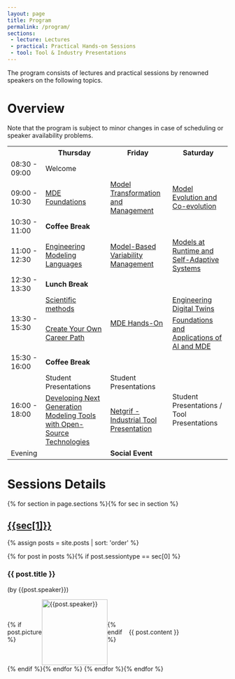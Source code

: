 ```yaml
---
layout: page
title: Program
permalink: /program/
sections:
 - lecture: Lectures
 - practical: Practical Hands-on Sessions
 - tool: Tool & Industry Presentations
---
```


The program consists of lectures and practical sessions by renowned speakers on the following topics.

# Overview
Note that the program is subject to minor changes in case of scheduling or speaker availability problems.

<table class="program">
<tr>
  <th></th>
  <th>Thursday</th>
  <th>Friday</th>
  <th>Saturday</th>
</tr>
<tr>
  <td>08:30 - 09:00</td>
  <td>Welcome</td>
  <td></td>
  <td></td>
</tr>
<tr>
<td>09:00 - 10:30</td>
<td><a href="#MDE-Foundations">MDE Foundations</a></td>
<td><a href="#Model-Transformation">Model Transformation and Management</a></td>
<td><a href="#Model-Evolution">Model Evolution and Co-evolution</a></td>
</tr>
  
<tr>
<td>10:30 - 11:00</td>
<td colspan="3"><b>Coffee Break</b></td>
</tr>
  
<tr>
<td>11:00 - 12:30</td>
<td><a href="#Engineering-Modeling-Languages">Engineering Modeling Languages</a></td>
<td><a href="#Model-Based-Variability-Management">Model-Based Variability Management</a></td>
<td><a href="#Models-At-Runtime">Models at Runtime and Self-Adaptive Systems</a></td>
</tr>
<tr>
<td>12:30 - 13:30</td>
<td colspan="3"><b>Lunch Break</b></td>
</tr>
<tr>
<td rowspan="2">13:30 - 15:30</td>
<td><a href="#Scientific-Methods">Scientific methods</a></td>
<td rowspan="2"><a href="#MDE-Hands-On">MDE Hands-On</a></td>
<td><a href="#Engineering-Digital-Twins">Engineering Digital Twins</a></td>
</tr>
<tr>
<td><a href="#Create-Your-Career-Path">Create Your Own Career Path</a></td>
<td><a href="#Foundations-And-Applications-Of-AI-and-MDE">Foundations and Applications of AI and MDE</a></td>
</tr>
<tr>
<td>15:30 - 16:00</td>
<td colspan="3"><b>Coffee Break</b></td>
</tr>
<tr>
<td rowspan="2">16:00 - 18:00</td>
<td>Student Presentations</td>
<td>Student Presentations</td>
<td rowspan="2">Student Presentations / Tool Presentations</td>
</tr>
<tr>
<td><a href="#Developing-Next-Generation-Modeling-Tools">Developing Next Generation Modeling Tools with Open-Source Technologies</a></td>
<td><a href="#Netgrif">Netgrif - Industrial Tool Presentation</a></td>
</tr>
<tr>
<td>Evening</td>
<td></td>
<td><b>Social Event</b></td>
<td></td>
</tr>
</table>


# Sessions Details
{% for section in page.sections %}{% for sec in section %}
<h2 style="text-decoration:underline;"> {{sec[1]}} </h2>

{% assign posts = site.posts | sort: 'order' %}

{% for post in posts %}{% if post.sessiontype == sec[0] %}
  <h3 id="{{ post.permalink }}">{{ post.title }}</h3>
  <p>(by {{post.speaker}})</p>
  
  <div style="display:flex;align-items:center; justify-content: center;">
  {% if post.picture %}
  <img src="{{post.picture}}" style="height:150px;" alt="{{post.speaker}}" />
  {% endif %}
  <div style="padding:15px;width:100%;">
   {{ post.content }}
  </div>
  </div>
{% endif %}{% endfor %}
{% endfor %}{% endfor %} 




